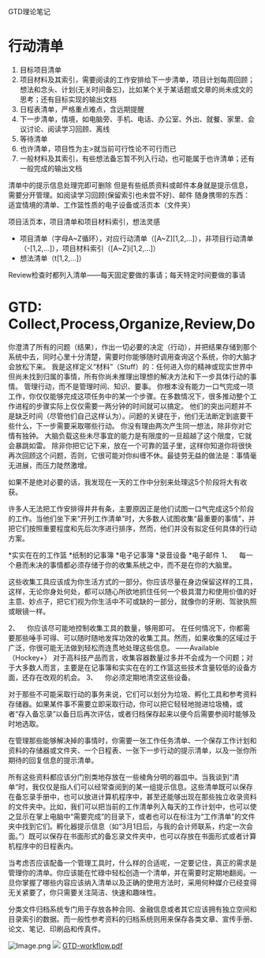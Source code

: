 GTD理论笔记

# 行动清单
1. 目标项目清单
2. 项目材料及其索引，需要阅读的工作安排给下一步清单，项目计划每周回顾；想法和念头、计划(无关时间备忘)，比如某个关于某话题或文章的尚未成文的思考；还有目标实现的输出文档
3. 日程表清单，严格重点难点，含远期提醒
4. 下一步清单，情境，如电脑旁、手机、电话、办公室、外出、就餐、家里、会议讨论、阅读学习回顾、离线
5. 等待清单
6. 也许清单，项目性为主>就当前可行性论不可行而已
7. 一般材料及其索引，有些想法备忘暂不列入行动，也可能属于也许清单；还有一般完成的输出文档

清单中的提示信息处理完即可删除
但是有些纸质资料或邮件本身就是提示信息，需要分开管理。如阅读学习回顾(保留索引也未尝不好)、邮件
随身携带的东西：适宜情境的清单、工作篮性质的电子设备或活页本（文件夹）

项目活页本，项目清单和项目材料索引，想法灵感

- 项目清单（字母A~Z循环），对应行动清单（[A~Z][1,2,...]），非项目行动清单（-[1,2,...]），项目材料索引（[A~Z]i[1,2,...]）
- 想法清单（t[1,2,...]）

Review检查时都列入清单——每天固定要做的事请；每天特定时间要做的事请

# GTD: Collect,Process,Organize,Review,Do
你澄清了所有的问题（结果），作出一切必要的决定（行动），并把结果存储到那个系统中去，同时心里十分清楚，需要时你能够随时调用查询这个系统，你的大脑才会放松下来。
我是这样定义“材料”（Stuff）的：任何进入你的精神或现实世界中但尚未找到归属的事情，所有你尚未推理出理想的解决方法和下一步具体行动的事情。
管理行动，而不是管理时间、知识、要事。
你根本没有能力一口气完成一项工作，你仅仅能够完成这项任务中的某一个步骤。在多数情况下，很多推动整个工作进程的步骤实际上仅仅需要一两分钟的时间就可以搞定。
他们的突出问题并不是缺乏时间（尽管他们自己这样认为）。问题的关键在于，他们无法断定到底要干些什么，下一步需要采取哪些行动。
你没有理由两次产生同一想法，除非你对它情有独钟。
大脑负载这些未尽事宜的能力是有限度的一旦超越了这个限度，它就会暴跳如雷。
除非你把它记下来，放在一个可靠的篮子里，这样你知道你将很快再次回顾这个问题，否则，它很可能对你纠缠不休。最徒劳无益的做法是：事情毫无进展，而压力陡然激增。

如果不是绝对必要的话，我发现在一天的工作中分别来处理这5个阶段将大有收获。

许多人无法把工作安排得井井有条，主要原因正是他们试图一口气完成这5个阶段的工作。当他们坐下来“开列工作清单”时，大多数人试图收集“最重要的事情”，并把它们按照重要程度和先后次序进行排序，然而，他们并没有拟定任何具体的行动方案。

*实实在在的工作篮
*纸制的记事簿
*电子记事簿
*录音设备
*电子邮件
1、    每一个悬而未决的事情都必须存储于你的收集系统之中，而不是在你的大脑里。

这些收集工具应该成为你生活方式的一部分。你应该尽量在身边保留这样的工具，这样，无论你身处何处，都可以随心所欲地抓住任何一个极具潜力和使用价值的好主意、妙点子，把它们视为你生活中不可或缺的一部分，就像你的牙刷、驾驶执照或眼镜一样。

2、    你应该尽可能地控制收集工具的数量，够用即可。
在任何情况下，你都需要那些唾手可得、可以随时随地发挥功效的收集工具。然而，如果收集的区域过于广泛，你很可能无法做到轻松而连贯地处理这些信息。
——Available（Hockey+）
对于高科技产品而言，收集容器数量过多并不会成为一个问题；对于大多数人而言，主要是在记事簿和实实在在的工作篮这些技术含量较低的设备方面，还存在改观的机会。
3、    你必须定期地清空这些设备。

对于那些不可能采取行动的事务来说，它们可以划分为垃圾、孵化工具和参考资料存储器。如果某件事不需要立即采取行动，你可以把它轻轻地抛进垃圾桶，或者“存入备忘录”以备日后再次评估，或者归档保存起来以便今后需要参阅时能够及时地选取。

在管理那些能够解决掉的事情时，你需要一张工作任务清单、一个保存工作计划和资料的存储器或文件夹、一个日程表、一张下一步行动的提示清单，以及一张你所期待的回复信息的提示清单。

所有这些资料都应该分门别类地存放在一些棱角分明的器皿中。当我谈到“清单”时，我仅仅是指人们可以经常查阅到的某一组提示信息。这些清单既可以保存在备忘录手册中，也可以放进计算机程序中，甚至还能够出现在那些独立收录资料的文件夹中。比如，我们可以把当前的工作清单列入每天的工作计划中，也可以使之显示在掌上电脑中“需要完成”的目录下，或者也可以在标注为“工作清单”的文件夹中找到它们。孵化器提示信息（如“3月1日后，与我的会计师联系，约定一次会面。”）既可以保存在书面形式的备忘录文件夹中，也可以存放在书面形式或者计算机程序中的日程表内。

当考虑否应该配备一个管理工具时，什么样的合适呢，一定要记住，真正的需求是管理你的清单。你应该能在忙碌中轻松创造一个清单，并在需要时定期地翻阅。一旦你掌握了哪些内容应该纳入清单以及正确的使用方法时，采用何种媒介已经变得无关紧要了，你只需要关注简洁、快速和趣味性。

分类文件归档系统专门用于存放各种合同、金融信息或者其它应该拥有独立空间和目录索引的数据。而一般性参考资料的归档系统则用来保存各类文章、宣传手册、论文、笔记、印刷品和传真件。

![Image.png](../_resources/9bb6db6330aafe5118347522f6418689.png)
![](../_resources/e84f518d73be6ad241d3c8cc7f8e3a4d.png)
[GTD-workflow.pdf](../_resources/5186e3cbb9352bd4c8e221e5acdfaa75.pdf)